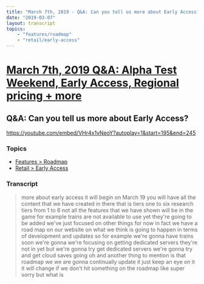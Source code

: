 ```yaml
---
title: "March 7th, 2019 - Q&A: Can you tell us more about Early Access?"
date: "2019-03-07"
layout: transcript
topics: 
    - "features/roadmap"
    - "retail/early-access"
---
```

# [March 7th, 2019 Q&A: Alpha Test Weekend, Early Access, Regional pricing + more](../2019-03-07.md)
## Q&A: Can you tell us more about Early Access?
https://youtube.com/embed/VHr4x1vNeoY?autoplay=1&start=195&end=245
### Topics
* [Features > Roadmap](../topics/features/roadmap.md)
* [Retail > Early Access](../topics/retail/early-access.md)

### Transcript

> more about early access it will begin on
> March 19 you will have all the content
> that we have created in there that is
> tiers one to six research tiers from 1
> to 6 not all the features that we have
> shown will be in the game for example
> trains are not available to use yet
> they're going to be added we've just
> focused on other things for now in fact
> we have a road map on our website on
> what we think is going to happen in
> terms of development and updates so for
> example we're gonna have trains soon
> we're gonna we're focusing on getting
> dedicated servers they're not in yet but
> we're gonna try get dedicated servers
> we're gonna try and get cloud saves
> going oh and another thing to mention is
> that roadmap we we are gonna continually
> update it just keep an eye on it it will
> change if we don't hit something on the
> roadmap like super sorry but what is
